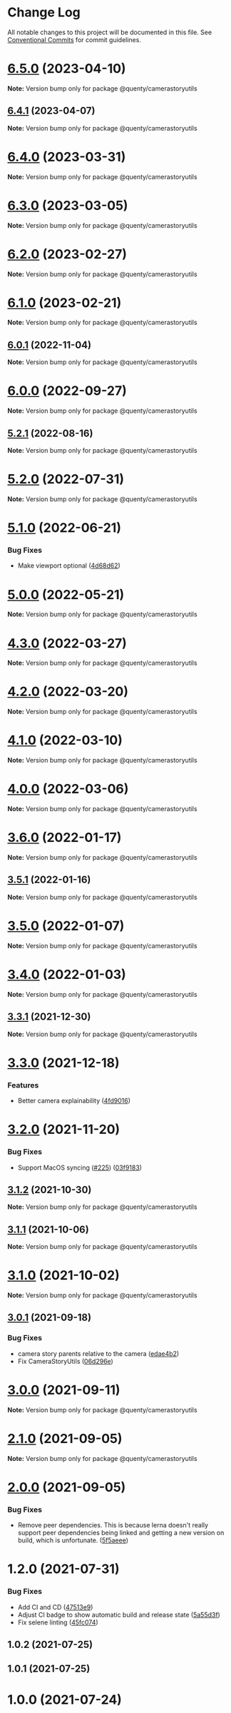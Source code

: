 # Change Log

All notable changes to this project will be documented in this file.
See [Conventional Commits](https://conventionalcommits.org) for commit guidelines.

# [6.5.0](https://github.com/Quenty/NevermoreEngine/compare/@quenty/camerastoryutils@6.4.1...@quenty/camerastoryutils@6.5.0) (2023-04-10)

**Note:** Version bump only for package @quenty/camerastoryutils





## [6.4.1](https://github.com/Quenty/NevermoreEngine/compare/@quenty/camerastoryutils@6.4.0...@quenty/camerastoryutils@6.4.1) (2023-04-07)

**Note:** Version bump only for package @quenty/camerastoryutils





# [6.4.0](https://github.com/Quenty/NevermoreEngine/compare/@quenty/camerastoryutils@6.3.0...@quenty/camerastoryutils@6.4.0) (2023-03-31)

**Note:** Version bump only for package @quenty/camerastoryutils





# [6.3.0](https://github.com/Quenty/NevermoreEngine/compare/@quenty/camerastoryutils@6.2.0...@quenty/camerastoryutils@6.3.0) (2023-03-05)

**Note:** Version bump only for package @quenty/camerastoryutils





# [6.2.0](https://github.com/Quenty/NevermoreEngine/compare/@quenty/camerastoryutils@6.1.0...@quenty/camerastoryutils@6.2.0) (2023-02-27)

**Note:** Version bump only for package @quenty/camerastoryutils





# [6.1.0](https://github.com/Quenty/NevermoreEngine/compare/@quenty/camerastoryutils@6.0.1...@quenty/camerastoryutils@6.1.0) (2023-02-21)

**Note:** Version bump only for package @quenty/camerastoryutils





## [6.0.1](https://github.com/Quenty/NevermoreEngine/compare/@quenty/camerastoryutils@6.0.0...@quenty/camerastoryutils@6.0.1) (2022-11-04)

**Note:** Version bump only for package @quenty/camerastoryutils





# [6.0.0](https://github.com/Quenty/NevermoreEngine/compare/@quenty/camerastoryutils@5.2.1...@quenty/camerastoryutils@6.0.0) (2022-09-27)

**Note:** Version bump only for package @quenty/camerastoryutils





## [5.2.1](https://github.com/Quenty/NevermoreEngine/compare/@quenty/camerastoryutils@5.2.0...@quenty/camerastoryutils@5.2.1) (2022-08-16)

**Note:** Version bump only for package @quenty/camerastoryutils





# [5.2.0](https://github.com/Quenty/NevermoreEngine/compare/@quenty/camerastoryutils@5.1.0...@quenty/camerastoryutils@5.2.0) (2022-07-31)

**Note:** Version bump only for package @quenty/camerastoryutils





# [5.1.0](https://github.com/Quenty/NevermoreEngine/compare/@quenty/camerastoryutils@5.0.0...@quenty/camerastoryutils@5.1.0) (2022-06-21)


### Bug Fixes

* Make viewport optional ([4d68d62](https://github.com/Quenty/NevermoreEngine/commit/4d68d6218ead8f30d433760d3706a9c261679b19))





# [5.0.0](https://github.com/Quenty/NevermoreEngine/compare/@quenty/camerastoryutils@4.3.0...@quenty/camerastoryutils@5.0.0) (2022-05-21)

**Note:** Version bump only for package @quenty/camerastoryutils





# [4.3.0](https://github.com/Quenty/NevermoreEngine/compare/@quenty/camerastoryutils@4.2.0...@quenty/camerastoryutils@4.3.0) (2022-03-27)

**Note:** Version bump only for package @quenty/camerastoryutils





# [4.2.0](https://github.com/Quenty/NevermoreEngine/compare/@quenty/camerastoryutils@4.1.0...@quenty/camerastoryutils@4.2.0) (2022-03-20)

**Note:** Version bump only for package @quenty/camerastoryutils





# [4.1.0](https://github.com/Quenty/NevermoreEngine/compare/@quenty/camerastoryutils@4.0.0...@quenty/camerastoryutils@4.1.0) (2022-03-10)

**Note:** Version bump only for package @quenty/camerastoryutils





# [4.0.0](https://github.com/Quenty/NevermoreEngine/compare/@quenty/camerastoryutils@3.6.0...@quenty/camerastoryutils@4.0.0) (2022-03-06)

**Note:** Version bump only for package @quenty/camerastoryutils





# [3.6.0](https://github.com/Quenty/NevermoreEngine/compare/@quenty/camerastoryutils@3.5.1...@quenty/camerastoryutils@3.6.0) (2022-01-17)

**Note:** Version bump only for package @quenty/camerastoryutils





## [3.5.1](https://github.com/Quenty/NevermoreEngine/compare/@quenty/camerastoryutils@3.5.0...@quenty/camerastoryutils@3.5.1) (2022-01-16)

**Note:** Version bump only for package @quenty/camerastoryutils





# [3.5.0](https://github.com/Quenty/NevermoreEngine/compare/@quenty/camerastoryutils@3.4.0...@quenty/camerastoryutils@3.5.0) (2022-01-07)

**Note:** Version bump only for package @quenty/camerastoryutils





# [3.4.0](https://github.com/Quenty/NevermoreEngine/compare/@quenty/camerastoryutils@3.3.1...@quenty/camerastoryutils@3.4.0) (2022-01-03)

**Note:** Version bump only for package @quenty/camerastoryutils





## [3.3.1](https://github.com/Quenty/NevermoreEngine/compare/@quenty/camerastoryutils@3.3.0...@quenty/camerastoryutils@3.3.1) (2021-12-30)

**Note:** Version bump only for package @quenty/camerastoryutils





# [3.3.0](https://github.com/Quenty/NevermoreEngine/compare/@quenty/camerastoryutils@3.2.0...@quenty/camerastoryutils@3.3.0) (2021-12-18)


### Features

* Better camera explainability ([4fd9016](https://github.com/Quenty/NevermoreEngine/commit/4fd9016f6914bf181e421753cbaca555394537d8))





# [3.2.0](https://github.com/Quenty/NevermoreEngine/compare/@quenty/camerastoryutils@3.1.2...@quenty/camerastoryutils@3.2.0) (2021-11-20)


### Bug Fixes

* Support MacOS syncing ([#225](https://github.com/Quenty/NevermoreEngine/issues/225)) ([03f9183](https://github.com/Quenty/NevermoreEngine/commit/03f918392c6a5bdd33f8a17c38de371d1e06c67a))





## [3.1.2](https://github.com/Quenty/NevermoreEngine/compare/@quenty/camerastoryutils@3.1.1...@quenty/camerastoryutils@3.1.2) (2021-10-30)

**Note:** Version bump only for package @quenty/camerastoryutils





## [3.1.1](https://github.com/Quenty/NevermoreEngine/compare/@quenty/camerastoryutils@3.1.0...@quenty/camerastoryutils@3.1.1) (2021-10-06)

**Note:** Version bump only for package @quenty/camerastoryutils





# [3.1.0](https://github.com/Quenty/NevermoreEngine/compare/@quenty/camerastoryutils@3.0.1...@quenty/camerastoryutils@3.1.0) (2021-10-02)

**Note:** Version bump only for package @quenty/camerastoryutils





## [3.0.1](https://github.com/Quenty/NevermoreEngine/compare/@quenty/camerastoryutils@3.0.0...@quenty/camerastoryutils@3.0.1) (2021-09-18)


### Bug Fixes

* camera story parents relative to the camera ([edae4b2](https://github.com/Quenty/NevermoreEngine/commit/edae4b2a0f26fbef1d23860e5b06f2bffa17c414))
* Fix CameraStoryUtils ([06d296e](https://github.com/Quenty/NevermoreEngine/commit/06d296eea64deea5d171f769d43ff67537b04ed5))





# [3.0.0](https://github.com/Quenty/NevermoreEngine/compare/@quenty/camerastoryutils@2.1.0...@quenty/camerastoryutils@3.0.0) (2021-09-11)

**Note:** Version bump only for package @quenty/camerastoryutils





# [2.1.0](https://github.com/Quenty/NevermoreEngine/compare/@quenty/camerastoryutils@2.0.0...@quenty/camerastoryutils@2.1.0) (2021-09-05)

**Note:** Version bump only for package @quenty/camerastoryutils





# [2.0.0](https://github.com/Quenty/NevermoreEngine/compare/@quenty/camerastoryutils@1.2.0...@quenty/camerastoryutils@2.0.0) (2021-09-05)


### Bug Fixes

* Remove peer dependencies. This is because lerna doesn't really support peer dependencies being linked and getting a new version on build, which is unfortunate. ([5f5aeee](https://github.com/Quenty/NevermoreEngine/commit/5f5aeeea8de9975435309e53679f0ef7064f9dd0))





# 1.2.0 (2021-07-31)


### Bug Fixes

* Add CI and CD ([47513e9](https://github.com/Quenty/NevermoreEngine/commit/47513e9b568162707534af132396dd8756947dd3))
* Adjust CI badge to show automatic build and release state ([5a55d3f](https://github.com/Quenty/NevermoreEngine/commit/5a55d3f19bf8d66a760d67da9b56ed47fab74656))
* Fix selene linting ([45fc074](https://github.com/Quenty/NevermoreEngine/commit/45fc07489ee59127ac6582689f19a0e87c1e5b5a))



## 1.0.2 (2021-07-25)



## 1.0.1 (2021-07-25)



# 1.0.0 (2021-07-24)
